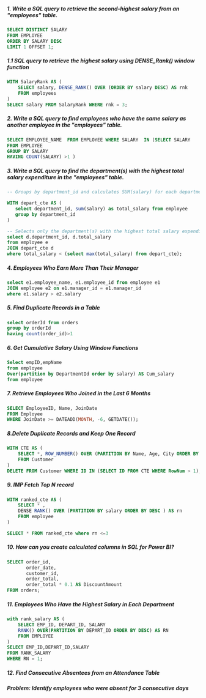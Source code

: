 #### 
##### 1. Write a SQL query to retrieve the second-highest salary from an "employees" table.

```sql
SELECT DISTINCT SALARY 
FROM EMPLOYEE 
ORDER BY SALARY DESC 
LIMIT 1 OFFSET 1;
```
##### 1.1 SQL query to retrieve the highest salary using DENSE_Rank() window function

```sql
WITH SalaryRank AS (
    SELECT salary, DENSE_RANK() OVER (ORDER BY salary DESC) AS rnk 
    FROM employees
)
SELECT salary FROM SalaryRank WHERE rnk = 3;
```

##### 2. Write a SQL query to find employees who have the same salary as another employee in the "employees" table.

```sql
SELECT EMPLOYEE_NAME  FROM EMPLOYEE WHERE SALARY  IN (SELECT SALARY
FROM EMPLOYEE
GROUP BY SALARY 
HAVING COUNT(SALARY) >1 )
```
##### 3. Write a SQL query to find the department(s) with the highest total salary expenditure in the "employees" table.

```sql
-- Groups by department_id and calculates SUM(salary) for each department.

WITH depart_cte AS (
   select department_id, sum(salary) as total_salary from employee
   group by department_id
)

-- Selects only the department(s) with the highest total salary expenditure.
select d.department_id, d.total_salary
from employee e
JOIN depart_cte d
where total_salary < (select max(total_salary) from depart_cte);
```

##### 4. Employees Who Earn More Than Their Manager

```sql
select e1.employee_name, e1.employee_id from employee e1
JOIN employee e2 on e1.manager_id = e1.manager_id
where e1.salary > e2.salary
```

##### 5. Find Duplicate Records in a Table

```sql
select orderId from orders
group by orderId
having count(order_id)>1
```
##### 6. Get Cumulative Salary Using Window Functions

```sql
Select empID,empName
from employee 
Over(partition by DepartmentId order by salary) AS Cum_salary
from employee

```

##### 7. Retrieve Employees Who Joined in the Last 6 Months
 <!-- practice -->
```sql
SELECT EmployeeID, Name, JoinDate
FROM Employee
WHERE JoinDate >= DATEADD(MONTH, -6, GETDATE());
```

##### 8.Delete Duplicate Records and Keep One Record
```sql
WITH CTE AS (
    SELECT *, ROW_NUMBER() OVER (PARTITION BY Name, Age, City ORDER BY ID) AS RowNum
    FROM Customer
)
DELETE FROM Customer WHERE ID IN (SELECT ID FROM CTE WHERE RowNum > 1);

```
##### 9. IMP Fetch Top N record
```sql
WITH ranked_cte AS (
    SELECT * ,
    DENSE RANK() OVER (PARTITION BY salary ORDER BY DESC ) AS rn
    FROM employee
)

SELECT * FROM ranked_cte where rn <=3
```

##### 10. How can you create calculated columns in SQL for Power BI?

```sql
SELECT order_id, 
       order_date, 
       customer_id, 
       order_total, 
       order_total * 0.1 AS DiscountAmount 
FROM orders;
```

##### 11. Employees Who Have the Highest Salary in Each Department
```sql
with rank_salary AS (
    SELECT EMP_ID, DEPART_ID, SALARY
    RANK() OVER(PARTITION BY DEPART_ID ORDER BY DESC) AS RN
    FROM EMPLOYEE
)
SELECT EMP_ID,DEPART_ID,SALARY
FROM RANK_SALARY 
WHERE RN = 1;
```

##### 12. Find Consecutive Absentees from an Attendance Table
##### Problem: Identify employees who were absent for 3 consecutive days
```sql

```